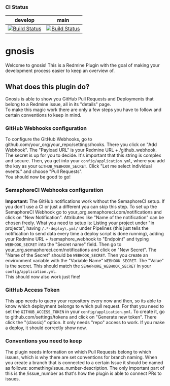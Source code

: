### CI Status
|develop|main|
|:------:|:---:|
|[![Build Status](https://renuo.semaphoreci.com/badges/gnosis/branches/develop.svg?style=shields)](https://renuo.semaphoreci.com/projects/gnosis)|[![Build Status](https://renuo.semaphoreci.com/badges/gnosis/branches/main.svg?style=shields)](https://renuo.semaphoreci.com/projects/gnosis)|

# gnosis

Welcome to gnosis!
This is a Redmine Plugin with the goal of making your development process easier to keep an overview of.

## What does this plugin do?
Gnosis is able to show you GitHub Pull Requests and Deployments that belong to a Redmine issue, all in its "details"
page.  
To make this magic work there are only a few steps you have to follow and certain conventions to keep in mind.

### GitHub Webhooks configuration
To configure the GitHub Webhooks, go to github.com/your_org/your_repo/settings/hooks. There you click on
"Add Webhook". The "Payload URL" is your Redmine URL + /github_webhook. The secret is up for you to decide. It's
important that this string is complex and secure. Then, you get into your `config/application.yml`, where you add the
key as your `GITHUB_WEBHOOK_SECRET`. Click "Let me select individual events." and choose "Pull Requests".  
You should now be good to go!

### SemaphoreCI Webhooks configuration
**Important:** The GitHub notifications work without the SemaphoreCI setup. If you don't use a CI or just a different
you can skip this step.
To set up the SemaphoreCI Webhook go to your_org.semaphoreci.com/notifications and click on "New Notification".
Attributes like "Name of the notification" can be chosen freely. What you need to setup is: Listing your project under
"in projects", having `/.*-deploy\.yml/` under Pipelines (this just tells the notification to send data every time a
deploy script is done running), adding your Redmine URL + /semaphore_webhook to "Endpoint" and typing `WEBHOOK_SECRET`
into the "Secret name" field.
Then go to your_org.semaphoreci.com/notifications and click on "New Secret". The "Name of the Secret" should be
`WEBHOOK_SECRET`. Then you create an environment variable with the "Variable Name" `WEBHOOK_SECRET`. The "Value" is the
secret. This should match the `SEMAPHORE_WEBHOOK_SECRET` in your `config/application.yml`.  
This should now also work just fine!

### GitHub Access Token
This app needs to query your repository every now and then, so its able to know which deployment belongs to which pull
request. For that you need to set the `GITHUB_ACCESS_TOKEN` in your `config/application.yml`. To create it, go to
github.com/settings/tokens and click on "Generate new token". There click the "(classic)" option. It only needs "repo"
access to work.
If you make a deploy, it should correctly show now.

### Conventions you need to keep
The plugin needs information on which Pull Requests belong to which issues, which is why there are set conventions for
branch naming. When you create a branch that is connected to a certain Issue it should be named as follows:
something/issue_number-description. The only important part of this is the /issue_number as that's how
the plugin is able to connect PRs to issues.

